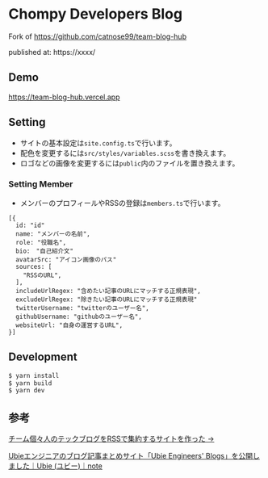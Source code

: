 # Chompy Developers Blog

Fork of https://github.com/catnose99/team-blog-hub

published at: https://xxxx/

## Demo
https://team-blog-hub.vercel.app

## Setting
- サイトの基本設定は`site.config.ts`で行います。
- 配色を変更するには`src/styles/variables.scss`を書き換えます。
- ロゴなどの画像を変更するには`public`内のファイルを置き換えます。

### Setting Member

- メンバーのプロフィールやRSSの登録は`members.ts`で行います。

```
[{
  id: "id"
  name: "メンバーの名前",
  role: "役職名",
  bio:　"自己紹介文"
  avatarSrc: "アイコン画像のパス"
  sources: [
    "RSSのURL",
  ],
  includeUrlRegex: "含めたい記事のURLにマッチする正規表現",
  excludeUrlRegex: "除きたい記事のURLにマッチする正規表現"
  twitterUsername: "twitterのユーザー名",
  githubUsername: "githubのユーザー名",
  websiteUrl: "自身の運営するURL",
}]
```

## Development
```bash
$ yarn install
$ yarn build
$ yarn dev
```

## 参考
[チーム個々人のテックブログをRSSで集約するサイトを作った →](https://zenn.dev/catnose99/articles/cb72a73368a547756862)

[Ubieエンジニアのブログ記事まとめサイト「Ubie Engineers' Blogs」を公開しました｜Ubie (ユビー)｜note](https://note.com/ubie/n/n54c7628383ee)